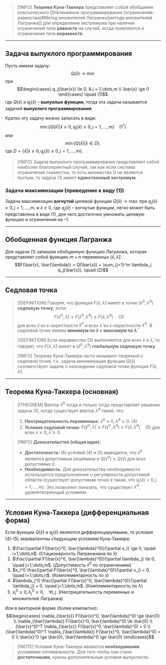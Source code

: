 
> [!INFO] **Теорема Куна-Таккера** представляет собой обобщение классического [[Нелинейное программирование (ограничения-равенства)#Метод множителей Лагранжа|метода множителей Лагранжа]] для определения экстремума при наличии ограничений типа **равенств** на случай, когда появляются и ограничения типа **неравенств**.

---

## Задача выпуклого программирования

Пусть имеем задачу:
$$Q(\bar{x}) \rightarrow \min$$
при
$$\begin{cases} q_j(\bar{x}) \le 0, & j = 1,\dots,m \\ \bar{x} \ge 0 \end{cases} \quad (1)$$
где $Q(\bar{x})$ и $q_j(\bar{x})$ – **выпуклые функции**, тогда эта задача называется задачей **выпуклого программирования**.

Кратко эту задачу можно записать в виде:
$$\min \{Q(\bar{x}) | \bar{x} \ge 0, q_j(\bar{x}) \le 0, j = 1,\dots,m\} \quad (1^*)$$
или
$$\min \{Q(\bar{x}) | \bar{x} \in D\},$$
где $D = \{\bar{x} | \bar{x} \ge 0, q_j(\bar{x}) \le 0, j = 1,\dots,m\}$.

> [!INFO] Задача выпуклого программирования представляет собой наиболее благоприятный случай, так как если система ограничений совместна, то есть множество $D$ не является пустым, то задача (1) имеет **единственный экстремум**.

### Задача максимизации (приведение к виду (1))

Задача максимизации **вогнутой** целевой функции $Q(\bar{x}) \rightarrow \max$ при $q_j(\bar{x}) \ge 0, j=1,\dots,m$, и $\bar{x} \ge 0$, где $q_j(\bar{x})$ – вогнутые функции, легко может быть представлена в виде (1), для чего достаточно умножить целевую функцию и ограничения на –1.

---

## Обобщенная функция Лагранжа

Для задачи (1) запишем обобщенную функцию Лагранжа, которая представляет собой функцию $m+n$ переменных $(\bar{x}, \bar{\lambda})$:
$$F(\bar{x}, \bar{\lambda}) = Q(\bar{x}) + \sum_{j=1}^m \lambda_j q_j(\bar{x}). \quad (2)$$

---

## Седловая точка

> [!DEFINITION] Говорят, что функция $F(\bar{x}, \bar{\lambda})$ имеет в точке $(\bar{x}^0, \bar{\lambda}^0)$ **седловую точку**, если:
> $$F(\bar{x}^0, \bar{\lambda}) \le F(\bar{x}^0, \bar{\lambda}^0) \le F(\bar{x}, \bar{\lambda}^0) \quad (3)$$
> для всех $\bar{x}$ из $\varepsilon$-окрестности $\bar{x}^0$ и всех $\bar{\lambda}$ из $\varepsilon$-окрестности $\bar{\lambda}^0$.
> В седловой точке имеем **минимум по $\bar{x}$** и **максимум по $\bar{\lambda}$**.

> [!DEFINITION] Если неравенство (3) выполняется для всех $\bar{x}$ и $\bar{\lambda}$, то говорят, что $F(\bar{x}, \bar{\lambda})$ имеет в $(\bar{x}^0, \bar{\lambda}^0)$ **глобальную седловую точку**.

> [!INFO] Теорему Куна-Таккера часто называют теоремой о седловой точке, т.к. задача минимизации функции $Q(\bar{x})$ соответствует задаче о нахождении седловой точки функции $F(\bar{x}, \bar{\lambda})$.

---

## Теорема Куна-Таккера (основная)

> [!THEOREM] Вектор $\bar{x}^0$ тогда и только тогда представляет решение задачи (1), когда существует вектор $\bar{\lambda}^0$ такой, что:
> 1.  **Неотрицательность переменных:** $\bar{x}^0 \ge 0, \bar{\lambda}^0 \ge 0$. (4)
> 2.  **Условие седловой точки:**
>     $F(\bar{x}^0, \bar{\lambda}) \le F(\bar{x}^0, \bar{\lambda}^0) \le F(\bar{x}, \bar{\lambda}^0) \quad (5)$
>     для всех $\bar{x} \ge 0, \bar{\lambda} \ge 0$.

> [!INFO] **Доказательство (общая идея):**
> *   **Достаточность:** Из условий (4) и (5) выводится, что $\bar{x}^0$ является допустимым решением и $Q(\bar{x}^0) \le Q(\bar{x})$ для всех допустимых $\bar{x}$.
> *   **Необходимость:** Для доказательства необходимости используется предположение о регулярности допустимой области (существует допустимая точка $\bar{x}$ такая, что $q_j(\bar{x}) < 0, j=1,\dots,m$). Это позволяет показать, что существует $\bar{\lambda}^0$, удовлетворяющий условиям.

---

## Условия Куна-Таккера (дифференциальная форма)

Если функции $Q(\bar{x})$ и $q_j(\bar{x})$ являются дифференцируемыми, то условия (4)-(5) эквивалентны следующим условиям Куна-Таккера:
1.  $\frac{\partial F(\bar{x}^0, \bar{\lambda}^0)}{\partial x_i} \ge 0, \quad i=1,\dots,n$. (Стационарность Лагранжиана по $\bar{x}$)
2.  $\frac{\partial F(\bar{x}^0, \bar{\lambda}^0)}{\partial \lambda_j} \le 0, \quad j=1,\dots,m$. (Допустимость $\bar{x}^0$ по ограничениям)
3.  $x_i^0 \frac{\partial F(\bar{x}^0, \bar{\lambda}^0)}{\partial x_i} = 0, \quad i=1,\dots,n$. (Комплементарность по $x$)
4.  $\lambda_j^0 \frac{\partial F(\bar{x}^0, \bar{\lambda}^0)}{\partial \lambda_j} = 0, \quad j=1,\dots,m$. (Комплементарность по $\lambda$)
5.  $x_i^0 \ge 0, \lambda_j^0 \ge 0, \quad \forall i, j$. (Неотрицательность переменных и множителей Лагранжа)

Или в векторной форме (более компактно):
$$\begin{cases} \nabla_{\bar{x}} F(\bar{x}^0, \bar{\lambda}^0) \ge \bar{0} \\ \nabla_{\bar{\lambda}} F(\bar{x}^0, \bar{\lambda}^0) \le \bar{0} \\ (\bar{x}^0)^T \nabla_{\bar{x}} F(\bar{x}^0, \bar{\lambda}^0) = 0 \\ (\bar{\lambda}^0)^T \nabla_{\bar{\lambda}} F(\bar{x}^0, \bar{\lambda}^0) = 0 \\ \bar{x}^0 \ge \bar{0}, \bar{\lambda}^0 \ge \bar{0} \end{cases}$$
> [!NOTE] Условия Куна-Таккера являются **необходимыми** условиями оптимальности. Для того чтобы они стали **достаточными**, нужны дополнительные условия выпуклости.
